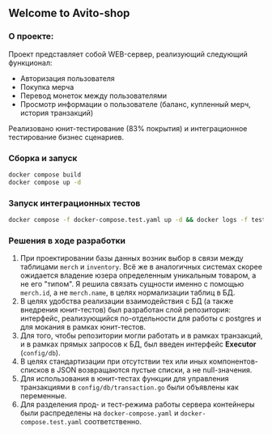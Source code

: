 ## Welcome to Avito-shop

### О проекте:

Проект представляет собой WEB-сервер, реализующий следующий функционал:

- Авторизация пользователя
- Покупка мерча
- Перевод монеток между пользователями
- Просмотр информации о пользователе (баланс, купленный мерч, история транзакций)

Реализовано юнит-тестирование (83% покрытия) и интеграционное тестирование бизнес сценариев.

### Сборка и запуск

```sh
docker compose build
docker compose up -d
```

### Запуск интеграционных тестов

```sh
docker compose -f docker-compose.test.yaml up -d && docker logs -f test-runner
```


### Решения в ходе разработки

1. При проектировании базы данных возник выбор в связи между таблицами `merch` и `inventory`. Всё же в аналогичных системах скорее ожидается владение юзера определенным уникальным товаром, а не его "типом". Я решила связать сущности именно с помощью `merch.id`, а не `merch.name`, в целях нормализации таблиц в БД.
2. В целях удобства реализации взаимодействия с БД (а также внедрения юнит-тестов) был разработан слой репозитория: интерфейс, реализующийся по-отдельности для работы с postgres и для мокания в рамках юнит-тестов.
3. Для того, чтобы репозитории могли работать и в рамках транзакций, и в рамках прямых запросов к БД, был введен интерфейс **Executor** (`config/db`).
4. В целях стандартизации при отсутствии тех или иных компонентов-списков в JSON возвращаются пустые списки, а не null-значения.
5. Для использования в юнит-тестах функции для управления транзакциями в `config/db/transaction.go` были объявлены как переменные.
6. Для разделения прод- и тест-режима работы сервера контейнеры были распределены на `docker-compose.yaml` и `docker-compose.test.yaml` соответственно.